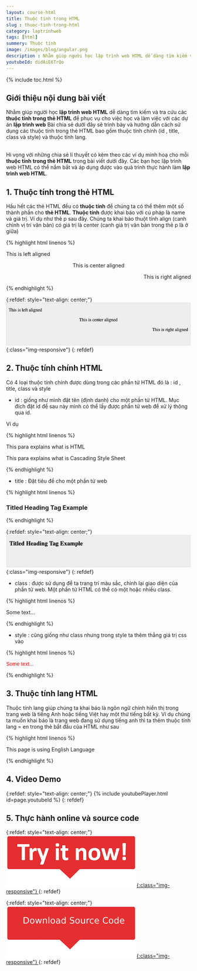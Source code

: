 ```yaml
---
layout: course-html
title: Thuộc tính trong HTML  
slug : thuoc-tinh-trong-html
category: laptrinhweb
tags: [html]
summery: Thuộc tính   
image: /images/blog/angular.png
description : Nhằm giúp người học lập trình web HTML dễ dàng tìm kiếm và tra cứu các thuộc tính trong thẻ HTML để phục vụ cho việc học và làm việc với các dự án lập trình web. Bài chia sẻ dưới đây sẽ trình bày và hướng dẫn cách sử dụng các thuộc tính trong thẻ HTML bao gồm thuộc tính chính (id , title, class và style) và thuộc tính lang.  Với những chia sẻ lí thuyết có kèm theo các ví dụ minh hoạ cho mỗi thuộc tính trong thẻ HTML trong bài viết. Người học lập trình web HTML có thể  hiểu và tự tin sử dụng được vào quá trình làm các dự án lập trình web HTML. 
youtubeId: didAiE6TrQo
---
```


{% include toc.html %}

## **Giới thiệu nội dung bài viết**

Nhằm giúp người học <b>lập trình web HTML</b> dễ dàng tìm kiếm và tra cứu các <b>thuộc tính trong thẻ HTML</b> để phục vụ cho việc học và làm việc với các dự án <b>lập trình web</b>
Bài chia sẻ dưới đây sẽ trình bày và hướng dẫn cách sử dụng các thuộc tính trong thẻ HTML bao gồm thuộc tính chính (id , title, class và style) và thuộc tính lang.  

<br>
Hi vọng với những chia sẻ lí thuyết có kèm theo các ví dụ minh hoạ cho mỗi <b>thuộc tính trong thẻ HTML</b> trong bài viết dưới đây. Các bạn học lập trình web HTML có thể nắm bắt và áp dụng được vào quá trình thực hành làm <b>lập trình web HTML</b>.


## **1. Thuộc tính trong thẻ HTML**

Hầu hết các thẻ HTML đều có <b>thuộc tính</b> để chúng ta có thể thêm một số thành phần cho <b>thẻ HTML</b>. <b>Thuộc tính</b> được khai báo với cú pháp là name và giá trị. Ví dụ như thẻ p sau đây. Chúng ta khai báo thuột tính align (canh chỉnh vị trí văn bản) có giá trị là center (canh giá trị văn bản trong thẻ p là ở giữa)

{% highlight html linenos %}

<!DOCTYPE html> 
<html>
 
   <head> 
      <title>Align Attribute  Example</title> 
   </head>
   
   <body> 
      <p align = "left">This is left aligned</p> 
      <p align = "center">This is center aligned</p> 
      <p align = "right">This is right aligned</p> 
   </body>
   
</html>

{% endhighlight %} 

{:refdef: style="text-align: center;"}
![attribute](/images/post/html/attribute1.png){:class="img-responsive"}
{: refdef}

## **2. Thuộc tính chính HTML**

Có 4 loại thuộc tính chính được dùng trong các phần tử HTML đó là : id , title, class và style

- id : giống như mình đặt tên (định danh) cho một phần tử HTML. Mục đích đặt id để sau này mình có thể lấy được phần tử web để xử lý thông qua id.

Ví dụ

{% highlight html linenos %}

<p id = "html">This para explains what is HTML</p>
<p id = "css">This para explains what is Cascading Style Sheet</p>

{% endhighlight %} 


- title : Đặt tiêu đề cho một phần tử web

{% highlight html linenos %}

<!DOCTYPE html>
<html>

   <head>
      <title>The title Attribute Example</title>
   </head>
   
   <body>
      <h3 title = "Hello HTML!">Titled Heading Tag Example</h3>
   </body>
   
</html>

{% endhighlight %} 

{:refdef: style="text-align: center;"}
![attribute2](/images/post/html/attribute2.png){:class="img-responsive"}
{: refdef}

- class : được sử dụng để ta trang trí màu sắc, chỉnh lại giao diện của phần tử web. Một phần tử HTML có thể có một hoặc nhiều class.

{% highlight html linenos %}

<!DOCTYPE html>
<html>

   <head>
      <title>The style Attribute</title>
   </head>
   
   <body>
      <p class = "redhat">Some text...</p>
   </body>
   
</html>

{% endhighlight %} 

- style : cũng giống như class nhưng trong style ta thêm thẳng giá trị css vào

{% highlight html linenos %}

<!DOCTYPE html>
<html>

   <head>
      <title>The style Attribute</title>
   </head>
   
   <body>
      <p style = "font-family:arial; color:#FF0000;">Some text...</p>
   </body>
   
</html>

{% endhighlight %} 

## **3. Thuộc tính lang HTML**

Thuộc tính lang giúp chúng ta khai báo là ngôn ngữ chính hiển thị trong trang web là tiếng Anh hoặc tiếng Việt hay một thứ tiếng bất kỳ. Ví dụ chúng ta muốn khai báo là trang web đang sử dụng tiếng anh thì ta thêm thuộc tính lang = en trong thẻ bắt đầu của HTML như sau


{% highlight html linenos %}

<!DOCTYPE html>
<html lang = "en">

   <head>
      <title>English Language Page</title>
   </head>

   <body>
      This page is using English Language
   </body>

</html>

{% endhighlight %} 

## **4. Video Demo**


{:refdef: style="text-align: center;"}
{% include youtubePlayer.html id=page.youtubeId %}
{: refdef}


## **5. Thực hành online và source code**

{:refdef: style="text-align: center;"}
<a href="https://levunguyen.com/hoc-lap-trinh-online-editor-js/" target="_blank"> ![Sourcecode ](/images/icon/tryit.png){:class="img-responsive"} </a>
{: refdef}

{:refdef: style="text-align: center;"}
<a href="https://github.com/levunguyen/HTML-Attribute" target="_blank"> ![Sourcecode ](/images/icon/githubsource.png){:class="img-responsive"} </a>
{: refdef}






